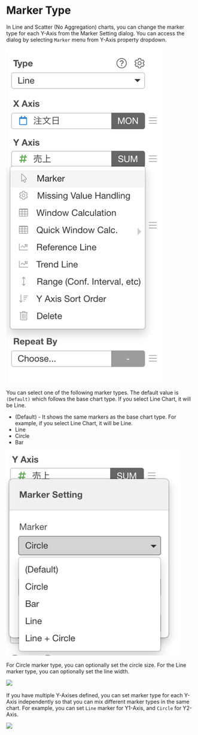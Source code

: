 # Marker Type

In Line and Scatter (No Aggregation) charts, you can change the marker type for each Y-Axis from the Marker Setting dialog. You can access the dialog by selecting `Marker` menu from Y-Axis property dropdown.

![](images/marker-toggle.png)
 
You can select one of the following marker types. The default value is `(Default)` which follows the base chart type. If you select Line Chart, it will be Line. 

* (Default) - It shows the same markers as the base chart type. For example, if you select Line Chart, it will be Line.  
* Line
* Circle
* Bar

![](images/marker-dialog1.png)

For Circle marker type, you can optionally set the circle size. For the Line marker type, you can optionally set the line width.

![](images/marker-dialog2.png)


If you have multiple Y-Axises defined, you can set marker type for each Y-Axis independently so that you can mix different marker types in the same chart. For example, you can set `Line` marker for Y1-Axis, and `Circle` for Y2-Axis.  

![](images/marker.png)
